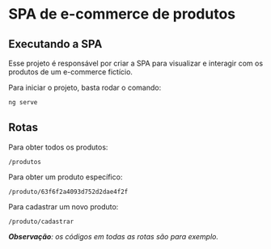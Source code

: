 # SPA de e-commerce de produtos

## Executando a SPA
Esse projeto é responsável por criar a SPA para visualizar e interagir com os produtos de um e-commerce fictício.

Para iniciar o projeto, basta rodar o comando:
```javascript
ng serve
```

## Rotas
Para obter todos os produtos:
```
/produtos
```

Para obter um produto específico:
```
/produto/63f6f2a4093d752d2dae4f2f
```

Para cadastrar um novo produto:
```
/produto/cadastrar
```

***Observação**: os códigos em todas as rotas são para exemplo.*
